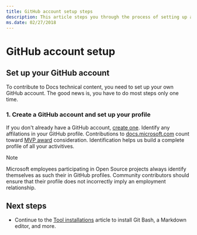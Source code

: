 ```yaml
---
title: GitHub account setup steps
description: This article steps you through the process of setting up accounts for GitHub, required in order to contribute to docs.microsoft.com content.
ms.date: 02/27/2018
---
```

# GitHub account setup

## Set up your GitHub account

To contribute to Docs technical content, you need to set up your own GitHub account. The good news is, you have to do most steps only one time.

### 1. Create a GitHub account and set up your profile

If you don't already have a GitHub account, [create one](https://github.com/join). Identify any affilations in your GitHub profile. Contributions to [docs.microsoft.com](https://docs.microsoft.com) count toward [MVP award](https://mvp.microsoft.com) consideration. Identification helps us build a complete profile of all your activitives.

>[!NOTE]
> Microsoft employees participating in Open Source projects always identify themselves as such their in GitHub profiles. Community contributors should ensure that their profile does not incorrectly imply an employment relationship.

## Next steps

* Continue to the [Tool installations](get-started-setup-tools.md) article to install Git Bash, a Markdown editor, and more.
